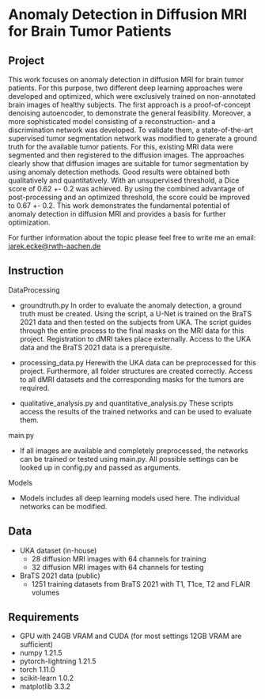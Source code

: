 # Anomaly Detection in Diffusion MRI for Brain Tumor Patients
## Project

This work focuses on anomaly detection in diffusion MRI for brain tumor patients. For this purpose, 
two different deep learning approaches were developed and optimized, which were exclusively trained on non-annotated 
brain images of healthy subjects. The first approach is a proof-of-concept denoising autoencoder, to demonstrate the 
general feasibility. Moreover, a more sophisticated model consisting of a reconstruction- and a discrimination network 
was developed. To validate them, a state-of-the-art supervised tumor segmentation network was modified to generate a 
ground truth for the available tumor patients. For this, existing MRI data were segmented and then registered to the 
diffusion images. The approaches clearly show that diffusion images are suitable for tumor segmentation by using 
anomaly detection methods. Good results were obtained both qualitatively and quantitatively. With an unsupervised 
threshold, a Dice score of 0.62 +- 0.2 was achieved. By using the combined advantage of post-processing and 
an optimized threshold, the score could be improved to 0.67 +- 0.2. This work demonstrates the fundamental 
potential of anomaly detection in diffusion MRI and provides a basis for further optimization.

For further information about the topic please feel free to write me an email: jarek.ecke@rwth-aachen.de

## Instruction

DataProcessing
- groundtruth.py
In order to evaluate the anomaly detection, a ground truth must be created. Using the script, a U-Net is 
trained on the BraTS 2021 data and then tested on the subjects from UKA. The script guides through the entire process 
to the final masks on the MRI data for this project. Registration to dMRI takes place externally. Access to the 
UKA data and the BraTS 2021 data is a prerequisite.

- processing_data.py
Herewith the UKA data can be preprocessed for this project. Furthermore, all folder structures are created correctly. 
Access to all dMRI datasets and the corresponding masks for the tumors are required.

- qualitative_analysis.py and quantitative_analysis.py
These scripts access the results of the trained networks and can be used to evaluate them.

main.py
- If all images are available and completely preprocessed, the networks can be trained or tested using main.py. All 
possible settings can be looked up in config.py and passed as arguments.

Models
- Models includes all deep learning models used here. The individual networks can be modified. 

## Data
 
- UKA dataset (in-house)
    - 28 diffusion MRI images with 64 channels for training
    - 32 diffusion MRI images with 64 channels for testing
- BraTS 2021 data (public)
    - 1251 training datasets from BraTS 2021 with T1, T1ce, T2 and FLAIR volumes

## Requirements

- GPU with 24GB VRAM and CUDA (for most settings 12GB VRAM are sufficient)
- numpy 1.21.5
- pytorch-lightning 1.21.5
- torch 1.11.0
- scikit-learn 1.0.2
- matplotlib 3.3.2